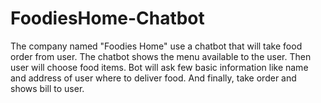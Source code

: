 # FoodiesHome-Chatbot

The company named "Foodies Home" use a chatbot that will take food order from user.
The chatbot shows the menu available to the user. 
Then user will choose food items.
Bot will ask few basic information like name and address of user where to deliver food.
And finally, take order and shows bill to user.
